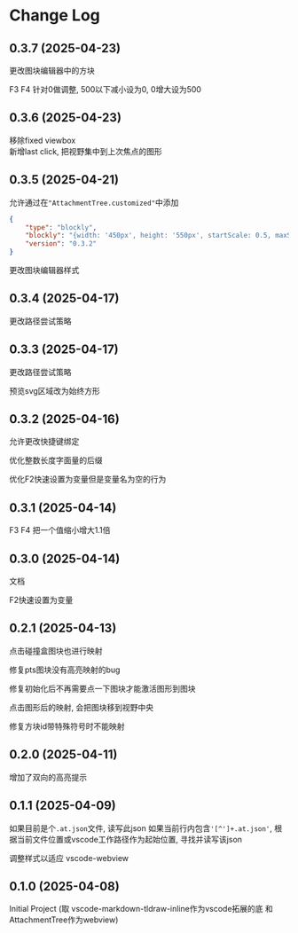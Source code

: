 # Change Log

## 0.3.7 (2025-04-23)

更改图块编辑器中的方块

F3 F4 针对0做调整, 500以下减小设为0, 0增大设为500

## 0.3.6 (2025-04-23)

移除fixed viewbox  
新增last click, 把视野集中到上次焦点的图形

## 0.3.5 (2025-04-21)

允许通过在`"AttachmentTree.customized"`中添加
```json
{
    "type": "blockly",
    "blockly": "{width: '450px', height: '550px', startScale: 0.5, maxScale: 1.2, minScale: 0.2, scaleSpeed: 1.08}",
    "version": "0.3.2"
}
```
更改图块编辑器样式

## 0.3.4 (2025-04-17)

更改路径尝试策略

## 0.3.3 (2025-04-17)

更改路径尝试策略

预览svg区域改为始终方形

## 0.3.2 (2025-04-16)

允许更改快捷键绑定

优化整数长度字面量的后缀

优化F2快速设置为变量但是变量名为空的行为

## 0.3.1 (2025-04-14)

F3 F4 把一个值缩小增大1.1倍

## 0.3.0 (2025-04-14)

文档

F2快速设置为变量

## 0.2.1 (2025-04-13)

点击碰撞盒图块也进行映射

修复pts图块没有高亮映射的bug

修复初始化后不再需要点一下图块才能激活图形到图块

点击图形后的映射, 会把图块移到视野中央

修复方块id带特殊符号时不能映射

## 0.2.0 (2025-04-11)

增加了双向的高亮提示

## 0.1.1 (2025-04-09)

如果目前是个`.at.json`文件, 读写此json
如果当前行内包含`'[^']+.at.json'`, 根据当前文件位置或vscode工作路径作为起始位置, 寻找并读写该json

调整样式以适应 vscode-webview


## 0.1.0 (2025-04-08)

Initial Project (取 vscode-markdown-tldraw-inline作为vscode拓展的底 和 AttachmentTree作为webview)
